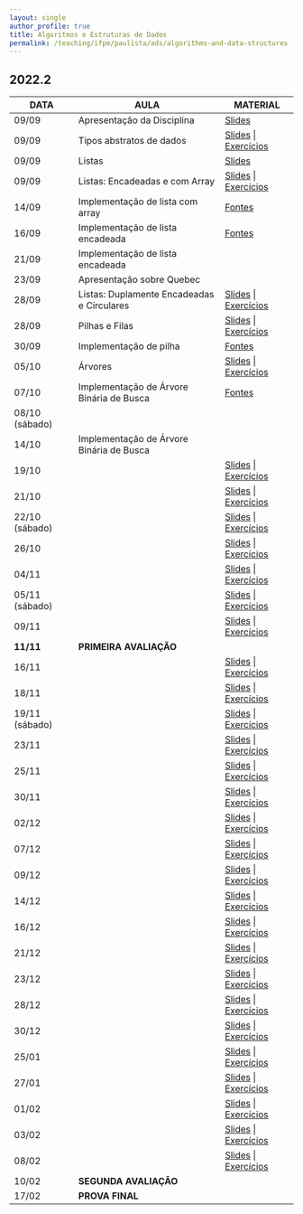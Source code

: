 ```yaml
---
layout: single
author_profile: true
title: Algoritmos e Estruturas de Dados
permalink: /teaching/ifpe/paulista/ads/algorithms-and-data-structures
---
```


## 2022.2

|DATA|AULA|MATERIAL|
|---|---|---|
09/09 | Apresentação da Disciplina | <a href="https://docs.google.com/presentation/d/1utzkJQe9_ZvttIXUVgZz3VTyUY8nFANbFP7zwWyr7jI/edit?usp=sharing" target="_blank">Slides</a>  |
09/09 | Tipos abstratos de dados | <a href="" target="_blank">Slides</a> \| <a href="" target="_blank">Exercícios</a>  |
09/09 | Listas | <a href="https://docs.google.com/presentation/d/1ZUFWZ_fjOo33FKwGeECGMXMHOEoX6m-NVe8ZRjD1L-s/edit?usp=sharing" target="_blank">Slides</a> |
09/09 | Listas: Encadeadas e com Array | <a href="https://docs.google.com/presentation/d/1mbRrqEPIwCmJb-s2h0hr0W-pRfSgzZ5bplFt7xltOHE/edit?usp=sharing" target="_blank">Slides</a> \| <a href="https://docs.google.com/document/d/16TR08uBOg0DUjbrOgOvvjOTfU3JxrPyE6ee_I8Z3ai0/edit?usp=sharing" target="_blank">Exercícios</a> |
14/09 | Implementação de lista com array | <a href="" target="_blank">Fontes</a> |
16/09 | Implementação de lista encadeada | <a href="" target="_blank">Fontes</a> |
21/09 | Implementação de lista encadeada |  |
23/09 | Apresentação sobre Quebec |  |
28/09 | Listas: Duplamente Encadeadas e Circulares | <a href="https://docs.google.com/presentation/d/1aBnALQyYff_rSZkUQQFlBZw-lZZZa15spBN7MxApSyQ/edit?usp=sharing" target="_blank">Slides</a> \| <a href="https://docs.google.com/document/d/1CBcwxFLk0awTecX5eTEJQVl5eQ3u7TApq_Hoq49XXbw/edit?usp=sharing" target="_blank">Exercícios</a> |
28/09 | Pilhas e Filas | <a href="https://docs.google.com/presentation/d/1HPoSMR_p2_XXGxaN6OZI40bNhi1VA0TOirp4dASOYj0/edit?usp=sharing" target="_blank">Slides</a> \| <a href="https://docs.google.com/document/d/1wZl7Z7wvwZ0H3zYN9PbRCIclep7gJpNXAMTXHh7p6IU/edit?usp=sharing" target="_blank">Exercícios</a> |
30/09 | Implementação de pilha | <a href="" target="_blank">Fontes</a> |
05/10 | Árvores | <a href="" target="_blank">Slides</a> \| <a href="" target="_blank">Exercícios</a> |
07/10 | Implementação de Árvore Binária de Busca | <a href="" target="_blank">Fontes</a> |
08/10 (sábado) | |  |
14/10 | Implementação de Árvore Binária de Busca |  |
19/10 | | <a href="" target="_blank">Slides</a> \| <a href="" target="_blank">Exercícios</a> |
21/10 | | <a href="" target="_blank">Slides</a> \| <a href="" target="_blank">Exercícios</a> |
22/10 (sábado) | | <a href="" target="_blank">Slides</a> \| <a href="" target="_blank">Exercícios</a> |
26/10 | | <a href="" target="_blank">Slides</a> \| <a href="" target="_blank">Exercícios</a> |
04/11 | | <a href="" target="_blank">Slides</a> \| <a href="" target="_blank">Exercícios</a> |
05/11 (sábado) | | <a href="" target="_blank">Slides</a> \| <a href="" target="_blank">Exercícios</a> |
09/11 | | <a href="" target="_blank">Slides</a> \| <a href="" target="_blank">Exercícios</a> |
**11/11** | **PRIMEIRA AVALIAÇÃO** |  |
16/11 | | <a href="" target="_blank">Slides</a> \| <a href="" target="_blank">Exercícios</a> |
18/11 | | <a href="" target="_blank">Slides</a> \| <a href="" target="_blank">Exercícios</a> |
19/11 (sábado) | | <a href="" target="_blank">Slides</a> \| <a href="" target="_blank">Exercícios</a> |
23/11 | | <a href="" target="_blank">Slides</a> \| <a href="" target="_blank">Exercícios</a> |
25/11 | | <a href="" target="_blank">Slides</a> \| <a href="" target="_blank">Exercícios</a> |
30/11 | | <a href="" target="_blank">Slides</a> \| <a href="" target="_blank">Exercícios</a> |
02/12 | | <a href="" target="_blank">Slides</a> \| <a href="" target="_blank">Exercícios</a> |
07/12 | | <a href="" target="_blank">Slides</a> \| <a href="" target="_blank">Exercícios</a> |
09/12 | | <a href="" target="_blank">Slides</a> \| <a href="" target="_blank">Exercícios</a> |
14/12 | | <a href="" target="_blank">Slides</a> \| <a href="" target="_blank">Exercícios</a> |
16/12 | | <a href="" target="_blank">Slides</a> \| <a href="" target="_blank">Exercícios</a> |
21/12 | | <a href="" target="_blank">Slides</a> \| <a href="" target="_blank">Exercícios</a> |
23/12 | | <a href="" target="_blank">Slides</a> \| <a href="" target="_blank">Exercícios</a> |
28/12 | | <a href="" target="_blank">Slides</a> \| <a href="" target="_blank">Exercícios</a> |
30/12 | | <a href="" target="_blank">Slides</a> \| <a href="" target="_blank">Exercícios</a> |
25/01 | | <a href="" target="_blank">Slides</a> \| <a href="" target="_blank">Exercícios</a> |
27/01 | | <a href="" target="_blank">Slides</a> \| <a href="" target="_blank">Exercícios</a> |
01/02 | | <a href="" target="_blank">Slides</a> \| <a href="" target="_blank">Exercícios</a> |
03/02 | | <a href="" target="_blank">Slides</a> \| <a href="" target="_blank">Exercícios</a> |
08/02 | | <a href="" target="_blank">Slides</a> \| <a href="" target="_blank">Exercícios</a> |
10/02 | **SEGUNDA AVALIAÇÃO** |  |
17/02 | **PROVA FINAL** |  |

